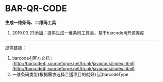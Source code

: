 # BAR-QR-CODE
**生成一维条码、二维码工具**

1. 2019.03.23添加：提供生成一维条码工具类，基于barcode4j开源类库




---
提供链接：
1. barcode4j官方文档 : [http://barcode4j.sourceforge.net/trunk/javadocs/index.html](http://barcode4j.sourceforge.net/trunk/javadocs/index.html)
2. 一维条码类型(根据需求选择合适项目的就好)
![barcodeType]()
